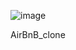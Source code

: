 ![image](https://user-images.githubusercontent.com/101451046/188028140-a7a17665-d451-4f43-a101-c761c04f0d9d.png)



AirBnB_clone
